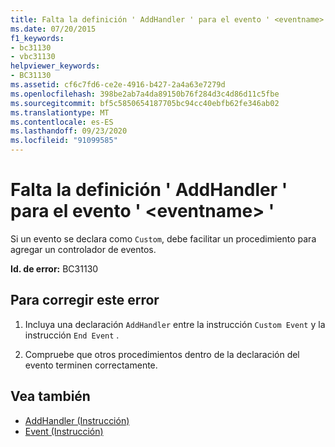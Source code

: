 ```yaml
---
title: Falta la definición ' AddHandler ' para el evento ' <eventname> '
ms.date: 07/20/2015
f1_keywords:
- bc31130
- vbc31130
helpviewer_keywords:
- BC31130
ms.assetid: cf6c7fd6-ce2e-4916-b427-2a4a63e7279d
ms.openlocfilehash: 398be2ab7a4da89150b76f284d3c4d86d11c5fbe
ms.sourcegitcommit: bf5c5850654187705bc94cc40ebfb62fe346ab02
ms.translationtype: MT
ms.contentlocale: es-ES
ms.lasthandoff: 09/23/2020
ms.locfileid: "91099585"
---
```

# <a name="addhandler-definition-missing-for-event-eventname"></a>Falta la definición ' AddHandler ' para el evento ' \<eventname> '

Si un evento se declara como `Custom`, debe facilitar un procedimiento para agregar un controlador de eventos.  
  
 **Id. de error:** BC31130  
  
## <a name="to-correct-this-error"></a>Para corregir este error  
  
1. Incluya una declaración `AddHandler` entre la instrucción `Custom Event` y la instrucción `End Event` .  
  
2. Compruebe que otros procedimientos dentro de la declaración del evento terminen correctamente.  
  
## <a name="see-also"></a>Vea también

- [AddHandler (Instrucción)](../language-reference/statements/addhandler-statement.md)
- [Event (Instrucción)](../language-reference/statements/event-statement.md)
